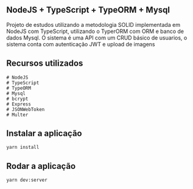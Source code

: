 ## NodeJS + TypeScript + TypeORM + Mysql
Projeto de estudos utilizando a metodologia SOLID implementada em NodeJS com TypeScript, utilizando o TyperORM com ORM e banco de dados Mysql.
O sistema é uma API com um CRUD básico de usuarios, o sistema conta com autenticação JWT e upload de imagens

## Recursos utilizados
    # NodeJS
    # TypeScript
    # TypeORM
    # Mysql
    # bcrypt
    # Express
    # JSONWebToken
    # Multer
## Instalar a aplicação
    yarn install

## Rodar a aplicação
    yarn dev:server
